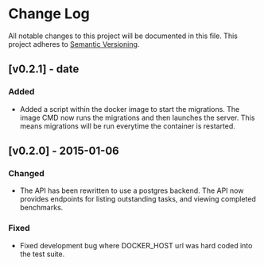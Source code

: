 # Change Log

All notable changes to this project will be documented in this file. This
project adheres to [Semantic Versioning](http://semver.org/).

## [v0.2.1] - date

### Added

  * Added a script within the docker image to start the migrations. The image
    CMD now runs the migrations and then launches the server. This means
    migrations will be run everytime the container is restarted.

## [v0.2.0] - 2015-01-06

### Changed

  * The API has been rewritten to use a postgres backend. The API now provides
    endpoints for listing outstanding tasks, and viewing completed benchmarks.

### Fixed

  * Fixed development bug where DOCKER_HOST url was hard coded into the test
    suite.
